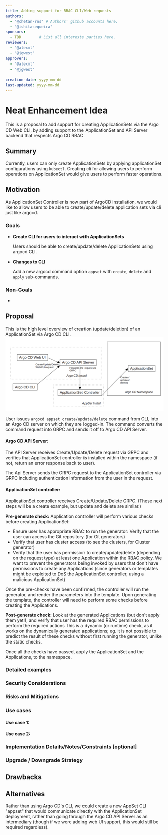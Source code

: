 ```yaml
---
title: Adding support for RBAC CLI/Web requests
authors:
  - "@chetan-rns" # Authors' github accounts here.
  - "@ishitasequeira"
sponsors:
  - TBD        # List all intereste parties here.
reviewers:
  - "@alexmt"
  - "@jgwest"
approvers:
  - "@alexmt"
  - "@jgwest"

creation-date: yyyy-mm-dd
last-updated: yyyy-mm-dd
---
```


# Neat Enhancement Idea

This is a proposal to add support for creating ApplicationSets via the Argo CD Web CLI, by adding support to the ApplicationSet and API Server backend that respects Argo CD RBAC

## Summary

Currently, users can only create ApplicationSets by applying applicationSet configurations using `kubectl`. Creating cli for allowing users to perform operations on ApplicationSet would give users to perform faster operations.

## Motivation

As ApplicationSet Controller is now part of ArgoCD installation, we would like to allow users to be able to create/update/delete application sets via cli just like argocd.

### Goals

* **Create CLI for users to interact with ApplicationSets**

  Users should be able to create/update/delete ApplicationSets using argocd CLI.

* **Changes to CLI**

  Add a new argocd command option `appset` with `create`, `delete` and `apply` sub-commands.

### Non-Goals

*

## Proposal

This is the high level overview of creation (update/deletion) of an ApplicationSet via Argo CD CLI.
![High Level Architecture](./backend-support-appset.png)


User issues `argocd appset create/update/delete` command from CLI, into an Argo CD server on which they are logged-in. The command converts the command request into GRPC and sends it off to Argo CD API Server.

#### **Argo CD API Server:**
The API Server receives Create/Update/Delete request via GRPC and verifies that ApplicationSet controller is installed within the namespace (if not, return an error response back to user).

The Api Server sends the GRPC request to the ApplicationSet controller via GRPC including authentication information from the user in the request.

#### **ApplicationSet controller:**
ApplicationSet controller receives Create/Update/Delete GRPC. (These next steps will be a create example, but update and delete are similar.)

**Pre-generate check:** Application controller will perform various checks before creating ApplicationSet:

* Ensure user has appropriate RBAC to run the generator:
    Verify that the user can access the Git repository (for Git generators)
* Verify that user has cluster access (to see the clusters, for Cluster generator)
* Verify that the user has permission to create/update/delete (depending on the request type) at least one Application within the RBAC policy. We want to prevent the generators being invoked by users that don't have permissions to create any Applications (since generators or templates might be exploited to DoS the ApplicationSet controller, using a malicious ApplicationSet)

Once the pre-checks have been confirmed, the controller will run the generator, and render the parameters into the template. Upon generating the template, the controller will need to perform some checks before creating the Applications.

**Post-generate check:** Look at the generated Applications (but don't apply them yet!), and verify that user has the required RBAC permissions to perform the required actions
This is a dynamic (or runtime) check, as it works on the dynamically generated applications; eg. it is not possible to predict the result of these checks without first running the generator, unlike the static checks.

Once all the checks have passed, apply the ApplicationSet and the Applications, to the namespace.


### Detailed examples

### Security Considerations

### Risks and Mitigations


### Use cases
#### Use case 1: 
#### Use case 2: 



### Implementation Details/Notes/Constraints [optional]



### Upgrade / Downgrade Strategy

## Drawbacks

## Alternatives

Rather than using Argo CD's CLI, we could create a new AppSet CLI "appset" that would communicate directly with the ApplicationSet deployment, rather than going through the Argo CD API Server as an intermediary (though if we were adding web UI support, this would still be required regardless).
